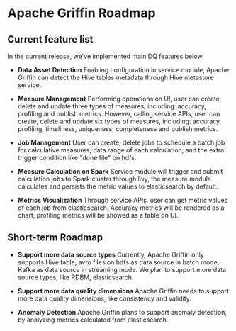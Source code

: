 <!--
Licensed to the Apache Software Foundation (ASF) under one
or more contributor license agreements.  See the NOTICE file
distributed with this work for additional information
regarding copyright ownership.  The ASF licenses this file
to you under the Apache License, Version 2.0 (the
"License"); you may not use this file except in compliance
with the License.  You may obtain a copy of the License at

  http://www.apache.org/licenses/LICENSE-2.0

Unless required by applicable law or agreed to in writing,
software distributed under the License is distributed on an
"AS IS" BASIS, WITHOUT WARRANTIES OR CONDITIONS OF ANY
KIND, either express or implied.  See the License for the
specific language governing permissions and limitations
under the License.
-->
# Apache Griffin Roadmap

## Current feature list
In the current release, we've implemented main DQ features below

- **Data Asset Detection**
  Enabling configuration in service module, Apache Griffin can detect the Hive tables metadata through Hive metastore service.

- **Measure Management**
  Performing operations on UI, user can create, delete and update three types of measures, including: accuracy, profiling and publish metrics.
  However, calling service APIs, user can create, delete and update six types of measures, including: accuracy, profiling, timeliness, uniqueness, completeness and publish metrics.

- **Job Management**
  User can create, delete jobs to schedule a batch job for calculative measures, data range of each calculation, and the extra trigger condition like "done file" on hdfs.

- **Measure Calculation on Spark**
  Service module will trigger and submit calculation jobs to Spark cluster through livy, the measure module calculates and persists the metric values to elasticsearch by default.

- **Metrics Visualization**
  Through service APIs, user can get metric values of each job from elasticsearch.
  Accuracy metrics will be rendered as a chart, profiling metrics will be showed as a table on UI.


## Short-term Roadmap

- **Support more data source types**
  Currently, Apache Griffin only supports Hive table, avro files on hdfs as data source in batch mode, Kafka as data source in streaming mode.
  We plan to support more data source types, like RDBM, elasticsearch.

- **Support more data quality dimensions**
  Apache Griffin needs to support more data quality dimensions, like consistency and validity.

- **Anomaly Detection**
  Apache Griffin plans to support anomaly detection, by analyzing metrics calculated from elasticsearch.
